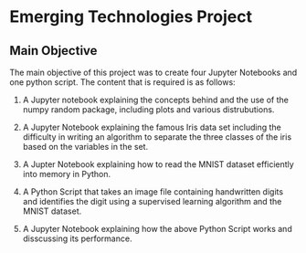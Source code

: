 # Emerging Technologies Project

<h2>Main Objective</h2>
The main objective of this project was to create four Jupyter Notebooks and one python script.
The content that is required is as follows:

1. A Jupyter notebook explaining the concepts behind and the use of the numpy random package, including plots and various distrubutions.

2. A Jupyter Notebook explaining the famous Iris data set including the difficulty in writing an algorithm to separate the three classes of the iris based on the variables in the set.

3. A Jupter Notebook explaining how to read the MNIST dataset efficiently into memory in Python.

4. A Python Script that takes an image file containing handwritten digits and identifies the digit using a supervised learning algorithm and the MNIST dataset.

5. A Jupyter Notebook explaining how the above Python Script works and disscussing its performance.
